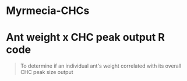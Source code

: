 # Myrmecia-CHCs
> 

# Ant weight x CHC peak output R code
> To determine if an individual ant's weight correlated with its overall CHC peak size output
